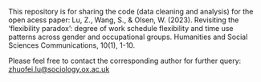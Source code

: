 This repository is for sharing the code (data cleaning and analysis) for the open acess paper: 
Lu, Z., Wang, S., & Olsen, W. (2023). Revisiting the ‘flexibility paradox’: degree of work schedule flexibility and time use patterns across gender and occupational groups. Humanities and Social Sciences Communications, 10(1), 1-10.

Please feel free to contact the corresponding author for further query: zhuofei.lu@sociology.ox.ac.uk

